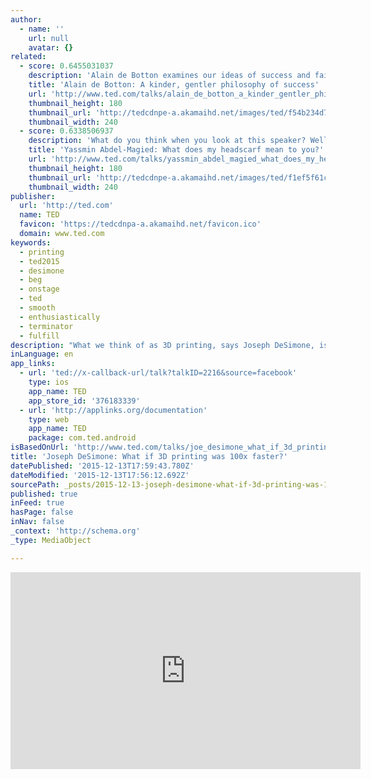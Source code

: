 ```yaml
---
author:
  - name: ''
    url: null
    avatar: {}
related:
  - score: 0.6455031037
    description: 'Alain de Botton examines our ideas of success and failure -- and questions the assumptions underlying these two judgments. Is success always earned? Is failure? He makes an eloquent, witty case to move beyond snobbery to find true pleasure in our work.'
    title: 'Alain de Botton: A kinder, gentler philosophy of success'
    url: 'http://www.ted.com/talks/alain_de_botton_a_kinder_gentler_philosophy_of_success'
    thumbnail_height: 180
    thumbnail_url: 'http://tedcdnpe-a.akamaihd.net/images/ted/f54b234d7b2f1ede4837bf2a0bf01e325bbcc6e6_240x180.jpg?lang=en'
    thumbnail_width: 240
  - score: 0.6338506937
    description: 'What do you think when you look at this speaker? Well, think again. (And then again.) In this funny, honest, empathetic talk, Yassmin Abdel-Magied challenges us to look beyond our initial perceptions, and to open doors to new ways of supporting others.'
    title: 'Yassmin Abdel-Magied: What does my headscarf mean to you?'
    url: 'http://www.ted.com/talks/yassmin_abdel_magied_what_does_my_headscarf_mean_to_you'
    thumbnail_height: 180
    thumbnail_url: 'http://tedcdnpe-a.akamaihd.net/images/ted/f1ef5f61ca41b30efdc731e99cade3c68774ecd0_240x180.jpg?lang=en'
    thumbnail_width: 240
publisher:
  url: 'http://ted.com'
  name: TED
  favicon: 'https://tedcdnpa-a.akamaihd.net/favicon.ico'
  domain: www.ted.com
keywords:
  - printing
  - ted2015
  - desimone
  - beg
  - onstage
  - ted
  - smooth
  - enthusiastically
  - terminator
  - fulfill
description: "What we think of as 3D printing, says Joseph DeSimone, is really just 2D printing over and over ... slowly. Onstage at TED2015, he unveils a bold new technique -- inspired, yes, by Terminator 2 -- that's 25 to 100 times faster, and creates smooth, strong parts."
inLanguage: en
app_links:
  - url: 'ted://x-callback-url/talk?talkID=2216&source=facebook'
    type: ios
    app_name: TED
    app_store_id: '376183339'
  - url: 'http://applinks.org/documentation'
    type: web
    app_name: TED
    package: com.ted.android
isBasedOnUrl: 'http://www.ted.com/talks/joe_desimone_what_if_3d_printing_was_25x_faster#t-516672'
title: 'Joseph DeSimone: What if 3D printing was 100x faster?'
datePublished: '2015-12-13T17:59:43.780Z'
dateModified: '2015-12-13T17:56:12.692Z'
sourcePath: _posts/2015-12-13-joseph-desimone-what-if-3d-printing-was-100x-faster.md
published: true
inFeed: true
hasPage: false
inNav: false
_context: 'http://schema.org'
_type: MediaObject

---
```

<iframe src="http://cdn.embedly.com/widgets/media.html?src=https%3A%2F%2Fembed-ssl.ted.com%2Ftalks%2Fjoe_desimone_what_if_3d_printing_was_25x_faster.html&amp;url=http%3A%2F%2Fwww.ted.com%2Ftalks%2Fjoe_desimone_what_if_3d_printing_was_25x_faster&amp;image=http%3A%2F%2Ftedcdnpe-a.akamaihd.net%2Fimages%2Fted%2F43b8401e2c1e9fc6ffba07a201caa1910e931273_240x180.jpg%3Flang%3Den&amp;key=b7d04c9b404c499eba89ee7072e1c4f7&amp;type=text%2Fhtml&amp;schema=ted" width="560" height="315" scrolling="no" frameborder="0" allowfullscreen="allowfullscreen" style=""></iframe>